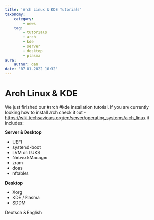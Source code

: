 ```yaml
---
title: 'Arch Linux & KDE Tutorials'
taxonomy:
    category:
        - news
    tag:
        - tutorials
        - arch
        - kde
        - server
        - desktop
        - plasma
aura:
    author: dan
date: '07-01-2022 10:32'
---
```


# Arch Linux & KDE

We just finished our #arch #kde installation tutorial. If you are currently looking how to install arch check it out - https://wiki.techsaviours.org/en/server/operating_systems/arch_linux it includes:

**Server & Desktop**
* UEFI
* systemd-boot
* LVM on LUKS
* NetworkManager
* zram
* doas
* nftables

**Desktop**
* Xorg
* KDE / Plasma
* SDDM

Deutsch & English